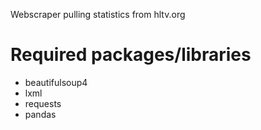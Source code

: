 Webscraper pulling statistics from hltv.org

# Required packages/libraries
* beautifulsoup4
* lxml
* requests
* pandas
